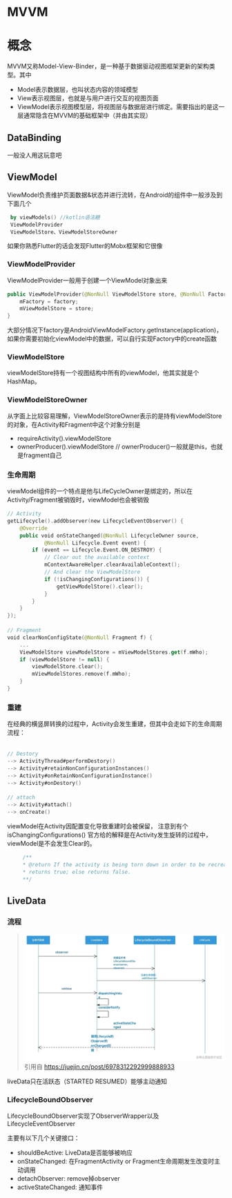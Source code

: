 # MVVM

# 概念

MVVM又称Model-View-Binder，是一种基于数据驱动视图框架更新的架构类型。其中

- Model表示数据层，也叫状态内容的领域模型
- View表示视图层，也就是与用户进行交互的视图页面
- ViewModel表示视图模型层，将视图层与数据层进行绑定。需要指出的是这一层通常隐含在MVVM的基础框架中（并由其实现）

## DataBinding

一般没人用这玩意吧

## ViewModel

ViewModel负责维护页面数据&状态并进行流转，在Android的组件中一般涉及到下面几个

```kotlin
 by viewModels() //kotlin语法糖
 ViewModelProvider
 ViewModelStore、ViewModelStoreOwner
```

如果你熟悉Flutter的话会发现Flutter的Mobx框架和它很像

### ViewModelProvider
ViewModelProvider一般用于创建一个ViewModel对象出来
```kotlin
public ViewModelProvider(@NonNull ViewModelStore store, @NonNull Factory factory) {
    mFactory = factory;
    mViewModelStore = store;
}
```
大部分情况下factory是AndroidViewModelFactory.getInstance(application)，如果你需要初始化viewModel中的数据，可以自行实现Factory中的create函数

### ViewModelStore
viewModelStore持有一个视图结构中所有的viewModel，他其实就是个HashMap。

### ViewModelStoreOwner
从字面上比较容易理解，ViewModelStoreOwner表示的是持有viewModelStore的对象，在Activity和Fragment中这个对象分别是
- requireActivity().viewModelStore
- ownerProducer().viewModelStore // ownerProducer()一般就是this，也就是fragment自己

### 生命周期

viewModel组件的一个特点是他与LifeCycleOwner是绑定的，所以在Activity/Fragment被销毁时，viewModel也会被销毁
```kotlin
// Activity
getLifecycle().addObserver(new LifecycleEventObserver() {
    @Override
    public void onStateChanged(@NonNull LifecycleOwner source,
            @NonNull Lifecycle.Event event) {
        if (event == Lifecycle.Event.ON_DESTROY) {
            // Clear out the available context
            mContextAwareHelper.clearAvailableContext();
            // And clear the ViewModelStore
            if (!isChangingConfigurations()) {
                getViewModelStore().clear();
            }
        }
    }
});

// Fragment
void clearNonConfigState(@NonNull Fragment f) {
    ...
    ViewModelStore viewModelStore = mViewModelStores.get(f.mWho);
    if (viewModelStore != null) {
        viewModelStore.clear();
        mViewModelStores.remove(f.mWho);
    }
}
```

### 重建

在经典的横竖屏转换的过程中，Activity会发生重建，但其中会走如下的生命周期流程：
```kotlin

// Destory
--> ActivityThread#performDestory()
--> Activity#retainNonConfigurationInstances()
--> Activity#onRetainNonConfigurationInstance()
--> Activity#onDestory()

// attach
--> Activity#attach()
--> onCreate()

```

viewModel在Activity因配置变化导致重建时会被保留，
注意到有个isChangingConfigurations()
官方给的解释是在Activity发生旋转的过程中，viewModel是不会发生Clear的。

```kotlin
     /**
     * @return If the activity is being torn down in order to be recreated with a new configuration,
     * returns true; else returns false.
     **/
```

## LiveData

### 流程
> ![alt](./res/livedata.png)
> 引用自 https://juejin.cn/post/6978312292999888933

liveData只在活跃态（STARTED RESUMED）能够主动通知

### LifecycleBoundObserver

LifecycleBoundObserver实现了ObserverWrapper以及LifecycleEventObserver

主要有以下几个关键接口：

- shouldBeActive: LiveData是否能够被响应
- onStateChanged: 在FragmentActivity or Fragment生命周期发生改变时主动调用
- detachObserver: remove掉observer
- activeStateChanged: 通知事件

